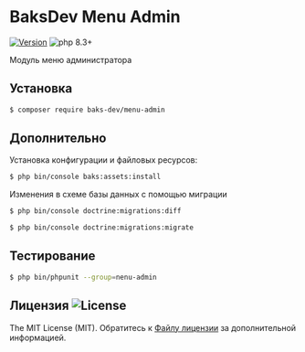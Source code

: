# BaksDev Menu Admin

[![Version](https://img.shields.io/badge/version-7.1.7-blue)](https://github.com/baks-dev/menu-admin/releases)
![php 8.3+](https://img.shields.io/badge/php-min%208.3-red.svg)

Модуль меню администратора

## Установка

``` bash
$ composer require baks-dev/menu-admin
```

## Дополнительно

Установка конфигурации и файловых ресурсов:

``` bash
$ php bin/console baks:assets:install
```

Изменения в схеме базы данных с помощью миграции

``` bash
$ php bin/console doctrine:migrations:diff

$ php bin/console doctrine:migrations:migrate
```

## Тестирование

``` bash
$ php bin/phpunit --group=nenu-admin
```

## Лицензия ![License](https://img.shields.io/badge/MIT-green)

The MIT License (MIT). Обратитесь к [Файлу лицензии](LICENSE.md) за дополнительной информацией.

